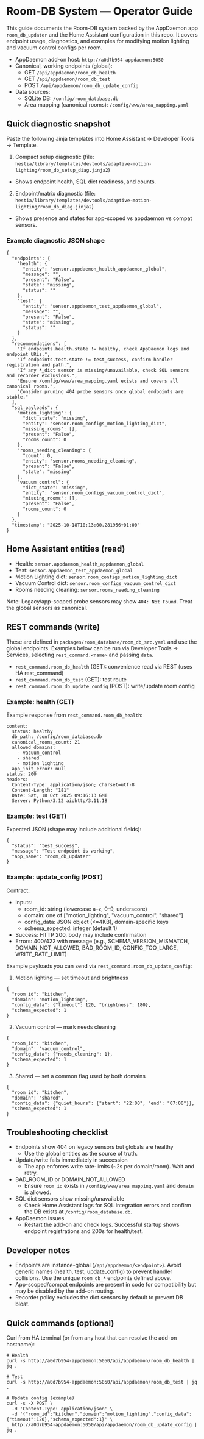 # Room-DB System — Operator Guide

This guide documents the Room-DB system backed by the AppDaemon app `room_db_updater` and the Home Assistant configuration in this repo. It covers endpoint usage, diagnostics, and examples for modifying motion lighting and vacuum control configs per room.

- AppDaemon add-on host: `http://a0d7b954-appdaemon:5050`
- Canonical, working endpoints (global):
  - GET `/api/appdaemon/room_db_health`
  - GET `/api/appdaemon/room_db_test`
  - POST `/api/appdaemon/room_db_update_config`
- Data sources:
  - SQLite DB: `/config/room_database.db`
  - Area mapping (canonical rooms): `/config/www/area_mapping.yaml`

## Quick diagnostic snapshot

Paste the following Jinja templates into Home Assistant → Developer Tools → Template.

1) Compact setup diagnostic (file: `hestia/library/templates/devtools/adaptive-motion-lighting/room_db_setup_diag.jinja2`)
- Shows endpoint health, SQL dict readiness, and counts.

2) Endpoint/matrix diagnostic (file: `hestia/library/templates/devtools/adaptive-motion-lighting/room_db_diag.jinja2`)
- Shows presence and states for app-scoped vs appdaemon vs compat sensors.

### Example diagnostic JSON shape

```
{
  "endpoints": {
    "health": {
      "entity": "sensor.appdaemon_health_appdaemon_global",
      "message": "",
      "present": "False",
      "state": "missing",
      "status": ""
    },
    "test": {
      "entity": "sensor.appdaemon_test_appdaemon_global",
      "message": "",
      "present": "False",
      "state": "missing",
      "status": ""
    }
  },
  "recommendations": [
    "If endpoints.health.state != healthy, check AppDaemon logs and endpoint URLs.",
    "If endpoints.test.state != test_success, confirm handler registration and path.",
    "If any *_dict sensor is missing/unavailable, check SQL sensors and recorder exclusions.",
    "Ensure /config/www/area_mapping.yaml exists and covers all canonical rooms.",
    "Consider pruning 404 probe sensors once global endpoints are stable."
  ],
  "sql_payloads": {
    "motion_lighting": {
      "dict_state": "missing",
      "entity": "sensor.room_configs_motion_lighting_dict",
      "missing_rooms": [],
      "present": "False",
      "rooms_count": 0
    },
    "rooms_needing_cleaning": {
      "count": 0,
      "entity": "sensor.rooms_needing_cleaning",
      "present": "False",
      "state": "missing"
    },
    "vacuum_control": {
      "dict_state": "missing",
      "entity": "sensor.room_configs_vacuum_control_dict",
      "missing_rooms": [],
      "present": "False",
      "rooms_count": 0
    }
  },
  "timestamp": "2025-10-18T10:13:00.281956+01:00"
}
```

## Home Assistant entities (read)

- Health: `sensor.appdaemon_health_appdaemon_global`
- Test: `sensor.appdaemon_test_appdaemon_global`
- Motion Lighting dict: `sensor.room_configs_motion_lighting_dict`
- Vacuum Control dict: `sensor.room_configs_vacuum_control_dict`
- Rooms needing cleaning: `sensor.rooms_needing_cleaning`

Note: Legacy/app-scoped probe sensors may show `404: Not Found`. Treat the global sensors as canonical.

## REST commands (write)

These are defined in `packages/room_database/room_db_src.yaml` and use the global endpoints. Examples below can be run via Developer Tools → Services, selecting `rest_command.<name>` and passing `data`.

- `rest_command.room_db_health` (GET): convenience read via REST (uses HA rest_command)
- `rest_command.room_db_test` (GET): test route
- `rest_command.room_db_update_config` (POST): write/update room config

### Example: health (GET)

Example response from `rest_command.room_db_health`:

```
content:
  status: healthy
  db_path: /config/room_database.db
  canonical_rooms_count: 21
  allowed_domains:
    - vacuum_control
    - shared
    - motion_lighting
  app_init_error: null
status: 200
headers:
  Content-Type: application/json; charset=utf-8
  Content-Length: "181"
  Date: Sat, 18 Oct 2025 09:16:13 GMT
  Server: Python/3.12 aiohttp/3.11.18
```

### Example: test (GET)

Expected JSON (shape may include additional fields):

```
{
  "status": "test_success",
  "message": "Test endpoint is working",
  "app_name": "room_db_updater"
}
```

### Example: update_config (POST)

Contract:
- Inputs:
  - room_id: string (lowercase a–z, 0–9, underscore)
  - domain: one of ["motion_lighting", "vacuum_control", "shared"]
  - config_data: JSON object (<=4KB), domain-specific keys
  - schema_expected: integer (default 1)
- Success: HTTP 200, body may include confirmation
- Errors: 400/422 with message (e.g., SCHEMA_VERSION_MISMATCH, DOMAIN_NOT_ALLOWED, BAD_ROOM_ID, CONFIG_TOO_LARGE, WRITE_RATE_LIMIT)

Example payloads you can send via `rest_command.room_db_update_config`:

1) Motion lighting — set timeout and brightness
```
{
  "room_id": "kitchen",
  "domain": "motion_lighting",
  "config_data": {"timeout": 120, "brightness": 180},
  "schema_expected": 1
}
```

2) Vacuum control — mark needs cleaning
```
{
  "room_id": "kitchen",
  "domain": "vacuum_control",
  "config_data": {"needs_cleaning": 1},
  "schema_expected": 1
}
```

3) Shared — set a common flag used by both domains
```
{
  "room_id": "kitchen",
  "domain": "shared",
  "config_data": {"quiet_hours": {"start": "22:00", "end": "07:00"}},
  "schema_expected": 1
}
```

## Troubleshooting checklist

- Endpoints show 404 on legacy sensors but globals are healthy
  - Use the global entities as the source of truth.
- Update/write fails immediately in succession
  - The app enforces write rate-limits (~2s per domain/room). Wait and retry.
- BAD_ROOM_ID or DOMAIN_NOT_ALLOWED
  - Ensure `room_id` exists in `/config/www/area_mapping.yaml` and `domain` is allowed.
- SQL dict sensors show missing/unavailable
  - Check Home Assistant logs for SQL integration errors and confirm the DB exists at `/config/room_database.db`.
- AppDaemon issues
  - Restart the add-on and check logs. Successful startup shows endpoint registrations and 200s for health/test.

## Developer notes

- Endpoints are instance-global (`/api/appdaemon/<endpoint>`). Avoid generic names (health, test, update_config) to prevent handler collisions. Use the unique `room_db_*` endpoints defined above.
- App-scoped/compat endpoints are present in code for compatibility but may be disabled by the add-on routing.
- Recorder policy excludes the dict sensors by default to prevent DB bloat.

## Quick commands (optional)

Curl from HA terminal (or from any host that can resolve the add-on hostname):

```
# Health
curl -s http://a0d7b954-appdaemon:5050/api/appdaemon/room_db_health | jq .

# Test
curl -s http://a0d7b954-appdaemon:5050/api/appdaemon/room_db_test | jq .

# Update config (example)
curl -s -X POST \
  -H 'Content-Type: application/json' \
  -d '{"room_id":"kitchen","domain":"motion_lighting","config_data":{"timeout":120},"schema_expected":1}' \
  http://a0d7b954-appdaemon:5050/api/appdaemon/room_db_update_config | jq .
```
